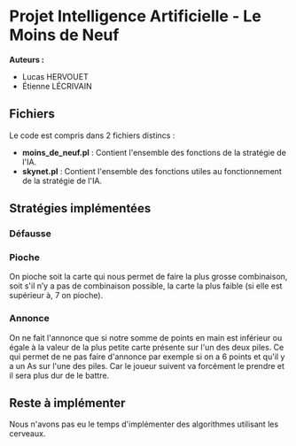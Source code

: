 # Projet Intelligence Artificielle - Le Moins de Neuf

**Auteurs :**
- Lucas HERVOUET
- Étienne LÉCRIVAIN

## Fichiers

Le code est compris dans 2 fichiers distincs :
- **moins_de_neuf.pl** : Contient l'ensemble des fonctions de la stratégie de l'IA.
- **skynet.pl** : Contient l'ensemble des fonctions utiles au fonctionnement de la stratégie de l'IA.

## Stratégies implémentées

### Défausse


### Pioche

On pioche soit la carte qui nous permet de faire la plus grosse combinaison, soit s'il n’y a pas de combinaison possible, la carte la plus faible (si elle est supérieur à, 7 on pioche).

### Annonce

On ne fait l'annonce que si notre somme de points en main est inférieur ou égale à la valeur de la plus petite carte présente sur l'un des deux piles.
Ce qui permet de ne pas faire d'annonce par exemple si on a 6 points et qu'il y a un As sur l'une des piles. 
Car le joueur suivent va forcément le prendre et il sera plus dur de le battre.

## Reste à implémenter

Nous n'avons pas eu le temps d'implémenter des algorithmes utilisant les cerveaux.


